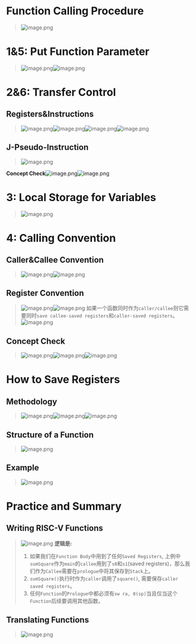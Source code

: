 # Function Calling Procedure
> ![image.png](./RISC-V_Functions.assets/20231023_2312435262.png)




# 1&5: Put Function Parameter
> ![image.png](./RISC-V_Functions.assets/20231023_2312434818.png)![image.png](./RISC-V_Functions.assets/20231023_2312441700.png)



# 2&6: Transfer Control
## Registers&Instructions
> ![image.png](./RISC-V_Functions.assets/20231023_2312462069.png)![image.png](./RISC-V_Functions.assets/20231023_2312474572.png)![image.png](./RISC-V_Functions.assets/20231023_2312499234.png)![image.png](./RISC-V_Functions.assets/20231023_2312508860.png)


## J-Pseudo-Instruction
> ![image.png](./RISC-V_Functions.assets/20231023_2312525608.png)

**Concept Check**![image.png](./RISC-V_Functions.assets/20231023_2312521695.png)![image.png](./RISC-V_Functions.assets/20231023_2312541666.png)


# 3: Local Storage for Variables
> ![image.png](./RISC-V_Functions.assets/20231023_2312565748.png)



# 4: Calling Convention
## Caller&Callee Convention
> ![image.png](./RISC-V_Functions.assets/20231023_2312575459.png)![image.png](./RISC-V_Functions.assets/20231023_2312591422.png)




## Register Convention
> ![image.png](./RISC-V_Functions.assets/20231023_2312595976.png)![image.png](./RISC-V_Functions.assets/20231023_2313001001.png)
> 如果一个函数同时作为`caller/callee`则它需要同时`save callee-saved registers`和`caller-saved registers`。
> ![image.png](./RISC-V_Functions.assets/20231023_2313014558.png)



## Concept Check
> ![image.png](./RISC-V_Functions.assets/20231023_2313034763.png)![image.png](./RISC-V_Functions.assets/20231023_2313056778.png)![image.png](./RISC-V_Functions.assets/20231023_2313052590.png)




# How to Save Registers
## Methodology
> ![image.png](./RISC-V_Functions.assets/20231023_2313075293.png)![image.png](./RISC-V_Functions.assets/20231023_2313076573.png)![image.png](./RISC-V_Functions.assets/20231023_2313098993.png)




## Structure of a Function
> ![image.png](./RISC-V_Functions.assets/20231023_2313103911.png)

 
## Example
> ![image.png](./RISC-V_Functions.assets/20231023_2313121157.png)


 


# Practice and Summary
## Writing RISC-V Functions
> ![image.png](./RISC-V_Functions.assets/20231023_2313144777.png)
> **逻辑是:**
> 1. 如果我们在`Function Body`中用到了任何`Saved Registers`, 上例中`sumSquare`作为`main`的`callee`用到了`s0`和`s1`(saved registers)，那么我们作为`Callee`需要在`prologue`中将其保存到`Stack`上。
> 2. `sumSquare()`执行时作为`caller`调用了`square()`, 需要保存`caller saved registers`。
> 3. 任何`Function`的`Prologue`中都必须有`sw ra, 0(sp)`当且仅当这个`Function`后续要调用其他函数。



## Translating Functions
> ![image.png](./RISC-V_Functions.assets/20231023_2313142032.png)


